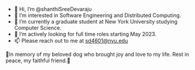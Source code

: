- 👋 Hi, I’m @shanthiSreeDevaraju
- 👀 I’m interested in Software Engineering and Distributed Computing.
- 🌱 I’m currently a graduate student at New York University studying Computer Science. 
- 💞️ I’m actively looking for full time roles starting May 2023.
- 📫 Please reach out to me at sd4601@nyu.edu


💞️In memory of my beloved dog who brought joy and love to my life. Rest in peace, my faithful friend.💞️

<!---
shanthiSreeDevaraju/shanthiSreeDevaraju is a ✨ special ✨ repository because its `README.md` (this file) appears on your GitHub profile.
You can click the Preview link to take a look at your changes.
--->
